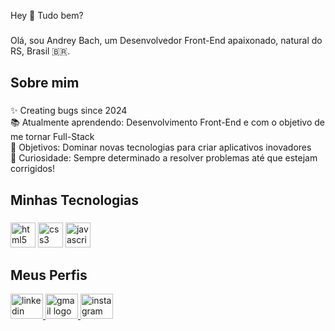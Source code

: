 <p align="left">Hey 👋 Tudo bem?</p>

###

<p align="left">Olá, sou Andrey Bach, um Desenvolvedor Front-End apaixonado, natural do RS, Brasil 🇧🇷.</p>

###

<h2 align="left">Sobre mim</h2>

###

<p align="left">✨ Creating bugs since 2024<br>📚 Atualmente aprendendo: Desenvolvimento Front-End e com o objetivo de me tornar Full-Stack<br>🎯 Objetivos: Dominar novas tecnologias para criar aplicativos inovadores<br>🎲 Curiosidade: Sempre determinado a resolver problemas até que estejam corrigidos!</p>


###

<h2 align="left">Minhas Tecnologias</h2>

###

<div align="left">
  <img src="https://cdn.jsdelivr.net/gh/devicons/devicon/icons/html5/html5-original.svg" height="40" alt="html5 logo" />
  <img src="https://cdn.jsdelivr.net/gh/devicons/devicon/icons/css3/css3-original.svg" height="40" alt="css3 logo" />
  <img src="https://cdn.jsdelivr.net/gh/devicons/devicon/icons/javascript/javascript-original.svg" height="40" alt="javascript logo" />
</div>


###

<h2>Meus Perfis</h2>
<div align="left">
  <a href="https://www.linkedin.com/in/andrey-patrick-781538330?utm_source=share&utm_campaign=share_via&utm_content=profile&utm_medium=android_app" target="_blank">
    <img src="https://raw.githubusercontent.com/maurodesouza/profile-readme-generator/master/src/assets/icons/social/linkedin/default.svg" width="52" height="40" alt="linkedin logo" />
  </a>
  <a href="mailto:andreypbach@gmail.com">
    <img src="https://raw.githubusercontent.com/maurodesouza/profile-readme-generator/master/src/assets/icons/social/gmail/default.svg" width="52" height="40" alt="gmail logo" />
  </a>
  <a href="https://www.instagram.com/andreybach_/" target="_blank">
    <img src="https://raw.githubusercontent.com/maurodesouza/profile-readme-generator/master/src/assets/icons/social/instagram/default.svg" width="52" height="40" alt="instagram logo" />
  </a>
</div>
